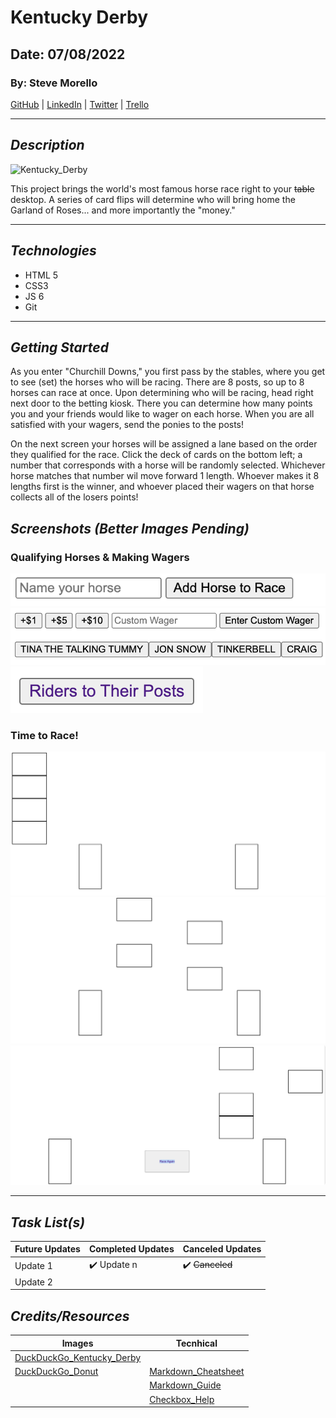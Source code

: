 # Kentucky Derby

## Date: 07/08/2022

### By: Steve Morello

[GitHub](https://github.com/scubastove4) | [LinkedIn](https://www.linkedin.com/in/stephen-morello-15286b22/) | [Twitter](https://twitter.com/scubastove4) | [Trello](https://trello.com/b/3arBzRBG/kentucky-derby-7-8-22)

---

## **_Description_**

![Kentucky_Derby](https://external-content.duckduckgo.com/iu/?u=https%3A%2F%2Fimg.covers.com%2Fcms%2Fcovers%2Fba2c2dec-b1cd-4104-931c-337f4df39e09.jpg&f=1&nofb=1)

This project brings the world's most famous horse race right to your ~~table~~ desktop. A series of card flips will determine who will bring home the Garland of Roses... and more importantly the "money."

---

## **_Technologies_**

- HTML 5
- CSS3
- JS 6
- Git

---

## **_Getting Started_**

As you enter "Churchill Downs," you first pass by the stables, where you get to see (set) the horses who will be racing. There are 8 posts, so up to 8 horses can race at once. Upon determining who will be racing, head right next door to the betting kiosk. There you can determine how many points you and your friends would like to wager on each horse. When you are all satisfied with your wagers, send the ponies to the posts!

On the next screen your horses will be assigned a lane based on the order they qualified for the race. Click the deck of cards on the bottom left; a number that corresponds with a horse will be randomly selected. Whichever horse matches that number wil move forward 1 length. Whoever makes it 8 lengths first is the winner, and whoever placed their wagers on that horse collects all of the losers points!

## **_Screenshots (Better Images Pending)_**

### Qualifying Horses & Making Wagers

![Enter_Horse_Names](Enter-Horse-Name.png)
![Wagers_Plus_Horse_Names](Wagers-Plus-Created-Horses.png)
![Send_horses_to_posts](Send-horses-to-posts.png)

### Time to Race!

![Start_of_Race](Start-of-Race.png)
![Mid-Race](Mid-Race.png)
![End-of-Race](End-of-Race.png)

---

## **_Task List(s)_**

| Future Updates | Completed Updates           | Canceled Updates                |
| -------------- | --------------------------- | ------------------------------- |
| Update 1       | :heavy_check_mark: Update n | :heavy_check_mark: ~~Canceled~~ |
| Update 2       |

## <!-- checkbox wasn't working with - [ ] or - [x] inside table, so i added emojis. Help from https://stackoverflow.com/questions/47344571/how-to-draw-checkbox-or-tick-mark-in-github-markdown-table (linked below)-->

## **_Credits/Resources_**

| Images                                                                                                                                                                            | Tecnhical                                                                                                                |
| --------------------------------------------------------------------------------------------------------------------------------------------------------------------------------- | ------------------------------------------------------------------------------------------------------------------------ |
| [DuckDuckGo_Kentucky_Derby](hhttps://external-content.duckduckgo.com/iu/?u=https%3A%2F%2Fimg.covers.com%2Fcms%2Fcovers%2Fba2c2dec-b1cd-4104-931c-337f4df39e09.jpg&f=1&nofb=1)     |
| [DuckDuckGo_Donut](https://duckduckgo.com/?q=donut+cartoon&t=h_&atb=v331-1__&iar=images&iax=images&ia=images&iai=http%3A%2F%2Fcliparts.co%2Fcliparts%2FBcg%2Frqj%2FBcgrqjA7i.gif) | [Markdown_Cheatsheet](https://www.markdownguide.org/cheat-sheet/)                                                        |
|                                                                                                                                                                                   | [Markdown_Guide](https://ia.net/writer/support/general/markdown-guide)                                                   |
|                                                                                                                                                                                   | [Checkbox_Help](https://stackoverflow.com/questions/47344571/how-to-draw-checkbox-or-tick-mark-in-github-markdown-table) |

<!-- Table idea from Markdown Cheatsheet -->
